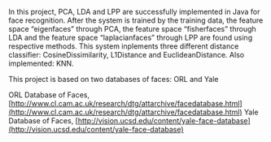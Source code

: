 In this project, PCA, LDA and LPP are successfully implemented in Java for face recognition. After the system is trained by the training data, the feature space “eigenfaces” through PCA, the feature space “fisherfaces” through LDA and the feature space “laplacianfaces” through LPP are found using respective methods. This system inplements  three different distance classifier: CosineDissimilarity, L1Distance and EuclideanDistance. Also implemented: KNN.

This project is based on two databases of faces: ORL and Yale

ORL Database of Faces, [http://www.cl.cam.ac.uk/research/dtg/attarchive/facedatabase.html](http://www.cl.cam.ac.uk/research/dtg/attarchive/facedatabase.html)
Yale Database of Faces, [http://vision.ucsd.edu/content/yale-face-database](http://vision.ucsd.edu/content/yale-face-database)